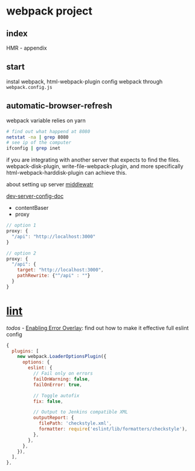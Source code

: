 # webpack project

## index
HMR - appendix

## start

instal webpack, html-webpack-plugin
config webpack through `webpack.config.js`

## automatic-browser-refresh
webpack variable relies on yarn

```bash
# find out what happend at 8080
netstat -na | grep 8080
# see ip of the computer
ifconfig | grep inet
```

 if you are integrating with another server that expects to find the files. webpack-disk-plugin, write-file-webpack-plugin, and more specifically html-webpack-harddisk-plugin can achieve this.

about setting up server [middlewatr](https://survivejs.com/webpack/developing/automatic-browser-refresh/#alternate-ways-to-use-webpack-dev-server)

[dev-server-config-doc](https://webpack.js.org/configuration/dev-server/)

- contentBaser
- proxy

```js
// option 1
proxy: {
  "/api": "http://localhost:3000"
}

// option 2
proxy: {
  "/api": {
    target: "http://localhost:3000",
    pathRewrite: {"^/api" : ""}
  }
}
```

# [lint](https://survivejs.com/webpack/developing/linting/)
_todos_ - [Enabling Error Overlay](https://survivejs.com/webpack/developing/linting/#enabling-error-overlay): find out how to make it effective
full eslint config
```js
{
  plugins: [
    new webpack.LoaderOptionsPlugin({
      options: {
        eslint: {
          // Fail only on errors
          failOnWarning: false,
          failOnError: true,

          // Toggle autofix
          fix: false,

          // Output to Jenkins compatible XML
          outputReport: {
            filePath: 'checkstyle.xml',
            formatter: require('eslint/lib/formatters/checkstyle'),
          },
        },
      },
    }),
  ],
},
```

















